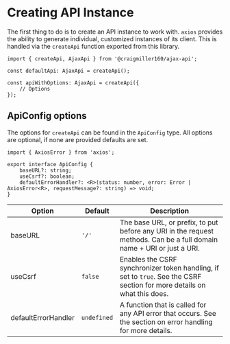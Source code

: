 # Creating API Instance

The first thing to do is to create an API instance to work with. `axios` provides the ability to generate individual, customized instances of its client. This is handled via the `createApi` function exported from this library.

```
import { createApi, AjaxApi } from '@craigmiller160/ajax-api';

const defaultApi: AjaxApi = createApi();

const apiWithOptions: AjaxApi = createApi({
    // Options
});
```

## ApiConfig options

The options for `createApi` can be found in the `ApiConfig` type. All options are optional, if none are provided defaults are set.

```
import { AxiosError } from 'axios';

export interface ApiConfig {
    baseURL?: string;
    useCsrf?: boolean;
    defaultErrorHandler?: <R>(status: number, error: Error | AxiosError<R>, requestMessage?: string) => void;
}
```

| Option | Default | Description |
|--------|---------|-------------|
| baseURL | `'/'` | The base URL, or prefix, to put before any URI in the request methods. Can be a full domain name + URI or just a URI. |
| useCsrf | `false` | Enables the CSRF synchronizer token handling, if set to `true`. See the CSRF section for more details on what this does. |
| defaultErrorHandler | `undefined` | A function that is called for any API error that occurs. See the section on error handling for more details. |
